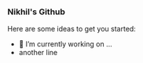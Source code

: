 ### Nikhil's Github

Here are some ideas to get you started:

- 🔭 I’m currently working on ...
- another line

